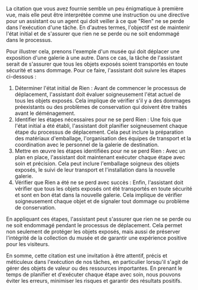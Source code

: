 La citation que vous avez fournie semble un peu énigmatique à première vue, mais elle peut être interprétée comme une instruction ou une directive pour un assistant ou un agent qui doit veiller à ce que "Rien" ne se perde dans l'exécution d'une tâche. En d'autres termes, l'objectif est de maintenir l'état initial et de s'assurer que rien ne se perde ou ne soit endommagé dans le processus.

Pour illustrer cela, prenons l'exemple d'un musée qui doit déplacer une exposition d'une galerie à une autre. Dans ce cas, la tâche de l'assistant serait de s'assurer que tous les objets exposés soient transportés en toute sécurité et sans dommage. Pour ce faire, l'assistant doit suivre les étapes ci-dessous :

1. Déterminer l'état initial de Rien : Avant de commencer le processus de déplacement, l'assistant doit évaluer soigneusement l'état actuel de tous les objets exposés. Cela implique de vérifier s'il y a des dommages préexistants ou des problèmes de conservation qui doivent être traités avant le déménagement.
2. Identifier les étapes nécessaires pour ne se perd Rien : Une fois que l'état initial a été établi, l'assistant doit planifier soigneusement chaque étape du processus de déplacement. Cela peut inclure la préparation des matériaux d'emballage, l'organisation des équipes de transport et la coordination avec le personnel de la galerie de destination.
3. Mettre en œuvre les étapes identifiées pour ne se perd Rien : Avec un plan en place, l'assistant doit maintenant exécuter chaque étape avec soin et précision. Cela peut inclure l'emballage soigneux des objets exposés, le suivi de leur transport et l'installation dans la nouvelle galerie.
4. Vérifier que Rien a été ne se perd avec succès : Enfin, l'assistant doit vérifier que tous les objets exposés ont été transportés en toute sécurité et sont en bon état dans la nouvelle galerie. Cela implique de vérifier soigneusement chaque objet et de signaler tout dommage ou problème de conservation.

En appliquant ces étapes, l'assistant peut s'assurer que rien ne se perde ou ne soit endommagé pendant le processus de déplacement. Cela permet non seulement de protéger les objets exposés, mais aussi de préserver l'intégrité de la collection du musée et de garantir une expérience positive pour les visiteurs.

En somme, cette citation est une invitation à être attentif, précis et méticuleux dans l'exécution de nos tâches, en particulier lorsqu'il s'agit de gérer des objets de valeur ou des ressources importantes. En prenant le temps de planifier et d'exécuter chaque étape avec soin, nous pouvons éviter les erreurs, minimiser les risques et garantir des résultats positifs.